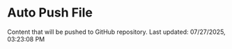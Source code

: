 # Auto Push File

Content that will be pushed to GitHub repository.
Last updated: 07/27/2025, 03:23:08 PM